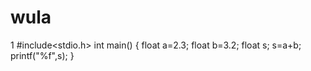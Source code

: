 # wula
1
#include<stdio.h>
int main()
{
float a=2.3;
float b=3.2;
float s;
s=a+b;
printf("%f",s);
}
